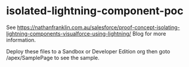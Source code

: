 # isolated-lightning-component-poc

See https://nathanfranklin.com.au/salesforce/proof-concept-isolating-lightning-components-visualforce-using-lightning/ Blog for more information.

Deploy these files to a Sandbox or Developer Edition org then goto /apex/SamplePage to see the sample.